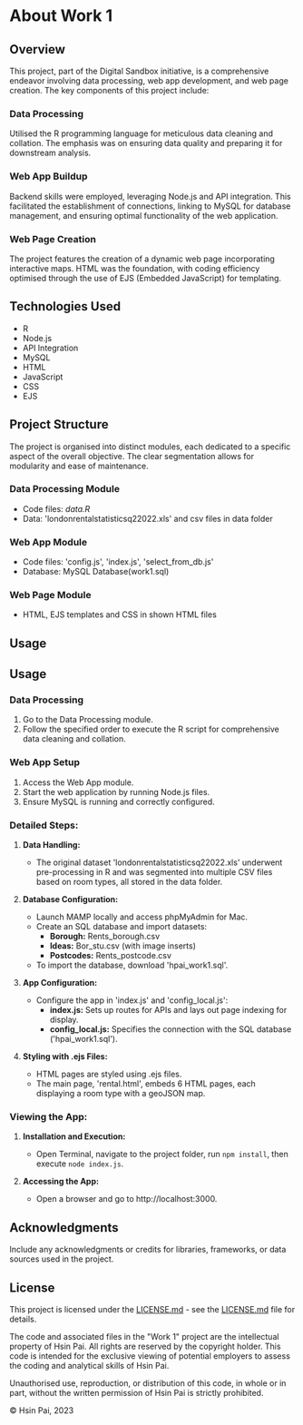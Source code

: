 # About Work 1

## Overview

This project, part of the Digital Sandbox initiative, is a comprehensive endeavor involving data processing, web app development, and web page creation. The key components of this project include:

### Data Processing

Utilised the R programming language for meticulous data cleaning and collation. The emphasis was on ensuring data quality and preparing it for downstream analysis.

### Web App Buildup

Backend skills were employed, leveraging Node.js and API integration. This facilitated the establishment of connections, linking to MySQL for database management, and ensuring optimal functionality of the web application.

### Web Page Creation

The project features the creation of a dynamic web page incorporating interactive maps. HTML was the foundation, with coding efficiency optimised through the use of EJS (Embedded JavaScript) for templating.

## Technologies Used

- R
- Node.js
- API Integration
- MySQL
- HTML
- JavaScript
- CSS
- EJS

## Project Structure

The project is organised into distinct modules, each dedicated to a specific aspect of the overall objective. The clear segmentation allows for modularity and ease of maintenance.

### Data Processing Module

- Code files: *data.R*
- Data: 'londonrentalstatisticsq22022.xls' and csv files in data folder

### Web App Module

- Code files: 'config.js', 'index.js', 'select_from_db.js'
- Database: MySQL Database(work1.sql)

### Web Page Module

- HTML, EJS templates and CSS in shown HTML files

## Usage

## Usage

### Data Processing

1. Go to the Data Processing module.
2. Follow the specified order to execute the R script for comprehensive data cleaning and collation.

### Web App Setup

1. Access the Web App module.
2. Start the web application by running Node.js files.
3. Ensure MySQL is running and correctly configured.

### Detailed Steps:

1. **Data Handling:**
   - The original dataset 'londonrentalstatisticsq22022.xls' underwent pre-processing in R and was segmented into multiple CSV files based on room types, all stored in the data folder.

2. **Database Configuration:**
   - Launch MAMP locally and access phpMyAdmin for Mac.
   - Create an SQL database and import datasets:
     - **Borough:** Rents_borough.csv
     - **Ideas:** Bor_stu.csv (with image inserts)
     - **Postcodes:** Rents_postcode.csv
   - To import the database, download 'hpai_work1.sql'.

3. **App Configuration:**
   - Configure the app in 'index.js' and 'config_local.js':
     - **index.js:** Sets up routes for APIs and lays out page indexing for display.
     - **config_local.js:** Specifies the connection with the SQL database ('hpai_work1.sql').

4. **Styling with .ejs Files:**
   - HTML pages are styled using .ejs files.
   - The main page, 'rental.html', embeds 6 HTML pages, each displaying a room type with a geoJSON map.

### Viewing the App:

1. **Installation and Execution:**
   - Open Terminal, navigate to the project folder, run `npm install`, then execute `node index.js`.
   
2. **Accessing the App:**
   - Open a browser and go to http://localhost:3000.


## Acknowledgments

Include any acknowledgments or credits for libraries, frameworks, or data sources used in the project.

## License

This project is licensed under the [LICENSE.md](LICENSE.md) - see the [LICENSE.md](LICENSE.md) file for details.

The code and associated files in the "Work 1" project are the intellectual property of Hsin Pai. All rights are reserved by the copyright holder. This code is intended for the exclusive viewing of potential employers to assess the coding and analytical skills of Hsin Pai.

Unauthorised use, reproduction, or distribution of this code, in whole or in part, without the written permission of Hsin Pai is strictly prohibited.

© Hsin Pai, 2023
